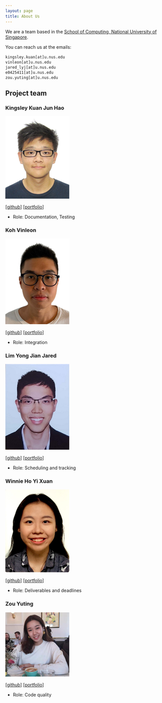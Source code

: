 ```yaml
---
layout: page
title: About Us
---
```


We are a team based in the [School of Computing, National University of Singapore](http://www.comp.nus.edu.sg).

You can reach us at the emails:
```
kingsley.kuan[at]u.nus.edu
vinleon[at]u.nus.edu
jared_lyj[at]u.nus.edu
e0425411[at]u.nus.edu
zou.yuting[at]u.nus.edu
```

## Project team

### Kingsley Kuan Jun Hao

<img src="images/kingsleykuan.png" width="200px">

[[github](https://github.com/kingsleykuan)]
[[portfolio](team/kingsleykuan.md)]

* Role: Documentation, Testing

### Koh Vinleon

<img src="images/glatituden.png" width="200px">

[[github](http://github.com/glatituden)]
[[portfolio](team/glatituden.md)]

* Role: Integration

### Lim Yong Jian Jared

<img src="images/jared98lyj.png" width="200px">

[[github](http://github.com/jared98lyj)]
[[portfolio](team/jared98lyj.md)]

* Role: Scheduling and tracking

### Winnie Ho Yi Xuan

<img src="images/winniehyx.png" width="200px">

[[github](http://github.com/winniehyx)]
[[portfolio](team/winniehyx.md)]

* Role: Deliverables and deadlines

### Zou Yuting

<img src="images/yutingzou.png" width="200px">

[[github](http://github.com/yutingzou)]
[[portfolio](team/yutingzou.md)]

* Role: Code quality
